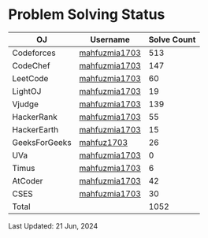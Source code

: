 # Problem Solving Status


| OJ | Username | Solve Count |
| -- | -------- | ----------- |
| Codeforces | [mahfuzmia1703](https://codeforces.com/profile/mahfuzmia1703) | 513 |
| CodeChef | [mahfuzmia1703](https://www.codechef.com/users/mahfuzmia1703) | 147 |
| LeetCode | [mahfuzmia1703](https://leetcode.com/mahfuzmia1703) | 60 |
| LightOJ | [mahfuzmia1703](https://lightoj.com/user/mahfuzmia1703) | 19 | 
| Vjudge | [mahfuzmia1703](https://vjudge.net/user/mahfuzmia1703) | 139 |
| HackerRank | [mahfuzmia1703](https://www.hackerrank.com/profile/Tech_Wolf) | 55 |
| HackerEarth | [mahfuzmia1703](https://www.hackerearth.com/@mahfuzmia1703) | 15 |
| GeeksForGeeks | [mahfuz1703](https://auth.geeksforgeeks.org/user/mahfuz1703) | 26 |
| UVa | [mahfuzmia1703](https://onlinejudge.org/index.php?option=com_onlinejudge&Itemid=15) | 0 |
| Timus | [mahfuzmia1703](https://acm.timus.ru/author.aspx?id=340262) | 6 |
| AtCoder | [mahfuzmia1703](https://kenkoooo.com/atcoder/#/user/techwolf) | 42 |
| CSES | [mahfuzmia1703](https://cses.fi/user/179181) | 30 |
| Total |  | 1052 |

Last Updated: 21 Jun, 2024
